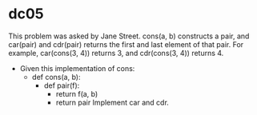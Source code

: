 # dc05
This problem was asked by Jane Street.
cons(a, b) constructs a pair, and car(pair) and cdr(pair) returns the first and last element of that pair. For example, car(cons(3, 4)) returns 3, and cdr(cons(3, 4)) returns 4.
- Given this implementation of cons:
  - def cons(a, b):
    - def pair(f):
       - return f(a, b)
      - return pair
Implement car and cdr.
